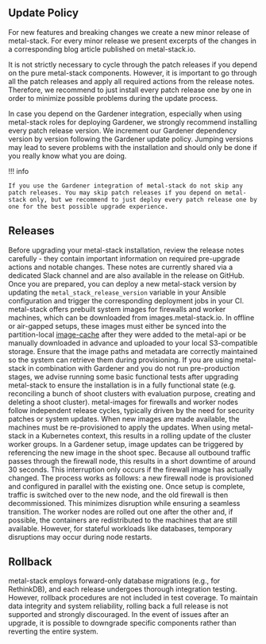 ## Update Policy

For new features and breaking changes we create a new minor release of metal-stack.
For every minor release we present excerpts of the changes in a corresponding blog article published on metal-stack.io.

It is not strictly necessary to cycle through the patch releases if you depend on the pure metal-stack components.
However, it is important to go through all the patch releases and apply all required actions from the release notes.
Therefore, we recommend to just install every patch release one by one in order to minimize possible problems during the update process.

In case you depend on the Gardener integration, especially when using metal-stack roles for deploying Gardener, we strongly recommend installing every patch release version.
We increment our Gardener dependency version by version following the Gardener update policy. Jumping versions may lead to severe problems with the installation and should only be done if you really know what you are doing.

!!! info

    If you use the Gardener integration of metal-stack do not skip any patch releases. You may skip patch releases if you depend on metal-stack only, but we recommend to just deploy every patch release one by one for the best possible upgrade experience.

## Releases

Before upgrading your metal-stack installation, review the release notes carefully - they contain important information on required pre-upgrade actions and notable changes. These notes are currently shared via a dedicated Slack channel and are also available in the release on GitHub. Once you are prepared, you can deploy a new metal-stack version by updating the `metal_stack_release_version` variable in your Ansible configuration and trigger the corresponding deployment jobs in your CI.
metal-stack offers prebuilt system images for firewalls and worker machines, which can be downloaded from images.metal-stack.io. In offline or air-gapped setups, these images must either be synced into the partition-local [image-cache](https://github.com/metal-stack/metal-image-cache-sync) after they were added to the metal-api or be manually downloaded in advance and uploaded to your local S3-compatible storage. Ensure that the image paths and metadata are correctly maintained so the system can retrieve them during provisioning.
If you are using metal-stack in combination with Gardener and you do not run pre-production stages, we advise running some basic functional tests after upgrading metal-stack to ensure the installation is in a fully functional state (e.g. reconciling a bunch of shoot clusters with evaluation purpose, creating and deleting a shoot cluster).
metal-images for firewalls and worker nodes follow independent release cycles, typically driven by the need for security patches or system updates. When new images are made available, the machines must be re-provisioned to apply the updates. When using metal-stack in a Kubernetes context, this results in a rolling update of the cluster worker groups.
In a Gardener setup, image updates can be triggered by referencing the new image in the shoot spec.
Because all outbound traffic passes through the firewall node, this results in a short downtime of around 30 seconds. This interruption only occurs if the firewall image has actually changed. The process works as follows: a new firewall node is provisioned and configured in parallel with the existing one. Once setup is complete, traffic is switched over to the new node, and the old firewall is then decommissioned. This minimizes disruption while ensuring a seamless transition.
The worker nodes are rolled out one after the other and, if possible, the containers are redistributed to the machines that are still available. However, for stateful workloads like databases, temporary disruptions may occur during node restarts.

## Rollback

metal-stack employs forward-only database migrations (e.g., for RethinkDB), and each release undergoes thorough integration testing. However, rollback procedures are not included in test coverage. To maintain data integrity and system reliability, rolling back a full release is not supported and strongly discouraged. In the event of issues after an upgrade, it is possible to downgrade specific components rather than reverting the entire system.